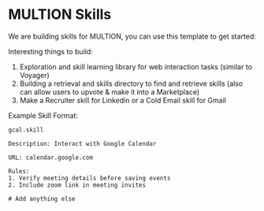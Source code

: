# MULTION Skills

We are building skills for MULTION, you can use this template to get started:

Interesting things to build:
1. Exploration and skill learning library for web interaction tasks (similar to Voyager)
2. Building a retrieval and skills directory to find and retrieve skills (also can allow users to upvote & make it into a Marketplace)
3. Make a Recruiter skill for Linkedin or a Cold Email skill for Gmail


Example Skill Format:
```
gcal.skill

Description: Interact with Google Calendar

URL: calendar.google.com

Rules:
1. Verify meeting details before saving events
2. Include zoom link in meeting invites

# Add anything else
```
